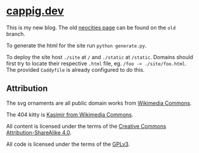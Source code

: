 # [cappig.dev](https://cappig.dev/)

This is my new blog. The old [neocities page](https://cappig.neocities.org/) can be found on the `old` branch.

To generate the html for the site run `python generate.py`.

To deploy the site host `./site` at `/` and `./static` at `/static`. Domains should first try to locate their respective `.html` file, eg. `/foo -> ./site/foo.html`. The provided `Caddyfile` is already configured to do this.

## Attribution

The svg ornaments are all public domain works from [Wikimedia Commons](https://commons.wikimedia.org/w/index.php?title=Category:Typographic_ornaments_in_SVG).

The 404 kitty is [Kasimir from Wikimedia Commons](https://commons.wikimedia.org/wiki/File:Computer-kitten.jpg).

All content is licensed under the terms of the [Creative Commons Attribution-ShareAlike 4.0](https://creativecommons.org/licenses/by-sa/4.0/).

All code is licensed under the terms of the [GPLv3](https://www.gnu.org/licenses/gpl-3.0.en.html).
